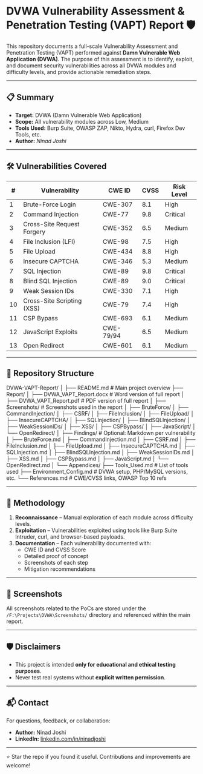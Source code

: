 # DVWA Vulnerability Assessment & Penetration Testing (VAPT) Report 🛡️

This repository documents a full-scale Vulnerability Assessment and Penetration Testing (VAPT) performed against **Damn Vulnerable Web Application (DVWA)**. The purpose of this assessment is to identify, exploit, and document security vulnerabilities across all DVWA modules and difficulty levels, and provide actionable remediation steps.

---

## 📋 Summary

- **Target:** DVWA (Damn Vulnerable Web Application)
- **Scope:** All vulnerability modules across Low, Medium
- **Tools Used:** Burp Suite, OWASP ZAP, Nikto, Hydra, curl, Firefox Dev Tools, etc.
- **Author:** *Ninad Joshi*

---

## 🛠️ Vulnerabilities Covered

| #  | Vulnerability                   | CWE ID  | CVSS  | Risk Level |
|----|--------------------------------|---------|-------|------------|
| 1  | Brute-Force Login              | CWE-307 | 8.1   | High       |
| 2  | Command Injection              | CWE-77  | 9.8   | Critical   |
| 3  | Cross-Site Request Forgery     | CWE-352 | 6.5   | Medium     |
| 4  | File Inclusion (LFI)           | CWE-98  | 7.5   | High       |
| 5  | File Upload                    | CWE-434 | 8.8   | High       |
| 6  | Insecure CAPTCHA               | CWE-346 | 5.3   | Medium     |
| 7  | SQL Injection                  | CWE-89  | 9.8   | Critical   |
| 8  | Blind SQL Injection            | CWE-89  | 9.0   | Critical   |
| 9  | Weak Session IDs               | CWE-330 | 7.1   | High       |
| 10 | Cross-Site Scripting (XSS)     | CWE-79  | 7.4   | High       |
| 11 | CSP Bypass                     | CWE-693 | 6.1   | Medium     |
| 12 | JavaScript Exploits            | CWE-79/94 | 6.5 | Medium     |
| 13 | Open Redirect                  | CWE-601 | 6.1   | Medium     |

---

## 📁 Repository Structure

DVWA-VAPT-Report/
│
├── README.md                          # Main project overview
├── Report/
│   ├── DVWA_VAPT_Report.docx          # Word version of full report
│   ├── DVWA_VAPT_Report.pdf           # PDF version of full report
│
├── Screenshots/                       # Screenshots used in the report
│   ├── BruteForce/
│   ├── CommandInjection/
│   ├── CSRF/
│   ├── FileInclusion/
│   ├── FileUpload/
│   ├── InsecureCAPTCHA/
│   ├── SQLInjection/
│   ├── BlindSQLInjection/
│   ├── WeakSessionIDs/
│   ├── XSS/
│   ├── CSPBypass/
│   ├── JavaScript/
│   └── OpenRedirect/
│
├── Findings/                          # Optional: Markdown per vulnerability
│   ├── BruteForce.md
│   ├── CommandInjection.md
│   ├── CSRF.md
│   ├── FileInclusion.md
│   ├── FileUpload.md
│   ├── InsecureCAPTCHA.md
│   ├── SQLInjection.md
│   ├── BlindSQLInjection.md
│   ├── WeakSessionIDs.md
│   ├── XSS.md
│   ├── CSPBypass.md
│   ├── JavaScript.md
│   └── OpenRedirect.md
│
└── Appendices/
    ├── Tools_Used.md                  # List of tools used
    ├── Environment_Config.md          # DVWA setup, PHP/MySQL versions, etc.
    └── References.md                  # CWE/CVSS links, OWASP Top 10 refs



---

## 🧪 Methodology

1. **Reconnaissance** – Manual exploration of each module across difficulty levels.
2. **Exploitation** – Vulnerabilities exploited using tools like Burp Suite Intruder, curl, and browser-based payloads.
3. **Documentation** – Each vulnerability documented with:
   - CWE ID and CVSS Score
   - Detailed proof of concept
   - Screenshots of each step
   - Mitigation recommendations

---

## 📸 Screenshots

All screenshots related to the PoCs are stored under the `/F:\Projects\DVWA\Screenshots/` directory and referenced within the main report.

---

## 🛡️ Disclaimers

- This project is intended **only for educational and ethical testing purposes**.
- Never test real systems without **explicit written permission**.

---

## 📬 Contact

For questions, feedback, or collaboration:
- **Author:** Ninad Joshi
- **LinkedIn:** [linkedin.com/in/ninadjoshi](https://www.linkedin.com/in/ninadjoshi)

---

⭐️ Star the repo if you found it useful. Contributions and improvements are welcome!
